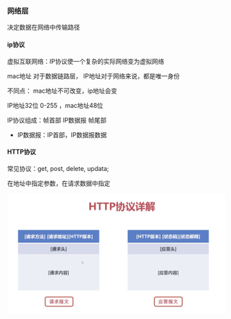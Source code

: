 ### 网络层

决定数据在网络中传输路径

#### ip协议

虚拟互联网络：IP协议使一个复杂的实际网络变为虚拟网络

mac地址 对于数据链路层， IP地址对于网络来说，都是唯一身份

不同点： mac地址不可改变，ip地址会变

IP地址32位 0-255  ，mac地址48位

IP协议组成：帧首部 IP数据报 帧尾部
* IP数据报：IP首部，IP数据报数据

#### HTTP协议

常见协议：get, post, delete, updata;

在地址中指定参数，在请求数据中指定

![](./img/http.png)
